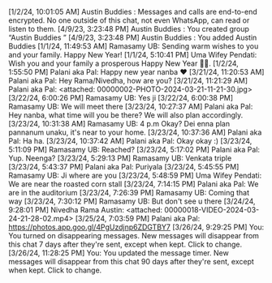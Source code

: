 [1/2/24, 10:01:05 AM] Austin Buddies : ‎Messages and calls are end-to-end encrypted. No one outside of this chat, not even WhatsApp, can read or listen to them.
[4/9/23, 3:23:48 PM] Austin Buddies : ‎You created group “Austin Buddies ”
[4/9/23, 3:23:48 PM] Austin Buddies : ‎You added Austin Buddies 
[1/1/24, 11:49:53 AM] Ramasamy UB: Sending warm wishes to you and your family. Happy New Year!
[1/1/24, 5:10:41 PM] Uma Wifey Pendati: Wish you and your family a prosperous Happy New Year 🎊💐.
[1/2/24, 1:55:50 PM] Palani aka Pal: Happy new year nanba ❤️
[3/21/24, 11:20:53 AM] Palani aka Pal: Hey Rama/Nivedha, how are you?
‎[3/21/24, 11:21:29 AM] Palani aka Pal: ‎<attached: 00000002-PHOTO-2024-03-21-11-21-30.jpg>
[3/22/24, 6:00:26 PM] Ramasamy UB: Yes ji
[3/22/24, 6:00:38 PM] Ramasamy UB: We will meet there
[3/23/24, 10:27:37 AM] Palani aka Pal: Hey nanba, what time will you be there? We will also plan accordingly.
[3/23/24, 10:31:38 AM] Ramasamy UB: 4 p.m Okay? Dei enna plan pannanum unaku, it's near to your home.
[3/23/24, 10:37:36 AM] Palani aka Pal: Ha ha.
[3/23/24, 10:37:42 AM] Palani aka Pal: Okay okay :)
[3/23/24, 5:11:09 PM] Ramasamy UB: Reached?
[3/23/24, 5:17:02 PM] Palani aka Pal: Yup. Neenga?
[3/23/24, 5:29:13 PM] Ramasamy UB: Venkata triple
[3/23/24, 5:43:37 PM] Palani aka Pal: Puriyala
[3/23/24, 5:45:55 PM] Ramasamy UB: Ji where are you
[3/23/24, 5:48:59 PM] Uma Wifey Pendati: We are near the roasted corn stall
[3/23/24, 7:14:15 PM] Palani aka Pal: We are in the auditorium
[3/23/24, 7:26:39 PM] Ramasamy UB: Coming that way
[3/23/24, 7:30:12 PM] Ramasamy UB: But don't see u there
‎[3/24/24, 9:28:01 PM] Nivedha Rama Austin: ‎<attached: 00000018-VIDEO-2024-03-24-21-28-02.mp4>
[3/25/24, 7:03:59 PM] Palani aka Pal: https://photos.app.goo.gl/4PgUzdjnp6ZDGTBY7
[3/26/24, 9:29:25 PM] ‎You: ‎‎‎You turned on disappearing messages. ‎New messages will disappear from this chat ‎7 days after they're sent, except when kept. ‎Click to change.
[3/26/24, 11:28:25 PM] ‎You: ‎‎‎You updated the message timer. ‎New messages will disappear from this chat ‎90 days after they're sent, except when kept. ‎Click to change.
